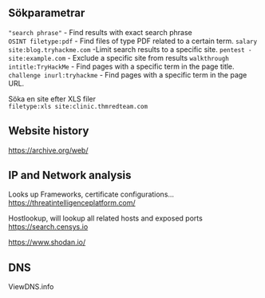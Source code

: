 ## Sökparametrar
`"search phrase"` - Find results with exact search phrase \
`OSINT filetype:pdf` -	Find files of type PDF related to a certain term.
`salary site:blog.tryhackme.com`  -Limit search results to a specific site.
`pentest -site:example.com` - Exclude a specific site from results
`walkthrough intitle:TryHackMe` - Find pages with a specific term in the page title.
`challenge inurl:tryhackme` - Find pages with a specific term in the page URL.


Söka en site efter XLS filer\
```filetype:xls site:clinic.thmredteam.com```


## Website history
https://archive.org/web/

## IP and Network analysis
Looks up Frameworks, certificate configurations...\
https://threatintelligenceplatform.com/


Hostlookup, will lookup all related hosts and exposed ports\
https://search.censys.io


https://www.shodan.io/

## DNS

ViewDNS.info
